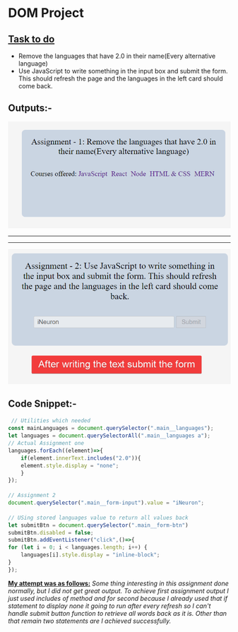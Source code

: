 # DOM Project

## <u>Task to do</u>
- Remove the languages that have 2.0 in their name(Every alternative language)
- Use JavaScript to write something in the input box and submit the form. This should refresh the page and the languages in the left card should come back.

## Outputs:-
![FirstTask](../DOM%20Project_07/Output/ass7.1-after.png)
***
***
![SecondTask](../DOM%20Project_07/Output/ass7.2-after.png)

## Code Snippet:-
```js
 // Utilities which needed 
const mainLanguages = document.querySelector(".main__languages");
let languages = document.querySelectorAll(".main__languages a");
// Actual Assignment one
languages.forEach((element)=>{
    if(element.innerText.includes("2.0")){
    element.style.display = "none";
    }      
});

// Assignment 2 
document.querySelector(".main__form-input").value = "iNeuron";

// USing stored languages value to return all values back
let submitBtn = document.querySelector(".main__form-btn")
submitBtn.disabled = false;
submitBtn.addEventListener("click",()=>{
for (let i = 0; i < languages.length; i++) {
    languages[i].style.display = "inline-block";
}
});
```

__<u>My attempt was as follows:</u>__ _Some thing interesting in this assignment done normally, but I did not get great output. To achieve first assignment output I just used includes of method and for second because I already used that if statement to display none it going to run after every refresh so I can't handle submit button function to retrieve all words back as it is. Other than that remain two statements are I achieved successfully._